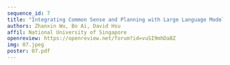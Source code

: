 ```yaml
---
sequence_id: 7
title: "Integrating Common Sense and Planning with Large Language Models for Room Tidying"
authors: Zhanxin Wu, Bo Ai, David Hsu 
affil: National University of Singapore
openreview: https://openreview.net/forum?id=vuSI9mhDaBZ
img: 07.jpeg
poster: 07.pdf
---
```

